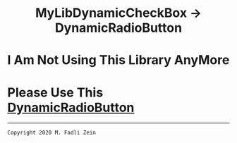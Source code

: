 <h1 align="center">
  MyLibDynamicCheckBox -> DynamicRadioButton
</h1>

# I Am Not Using This Library AnyMore

# Please Use This [DynamicRadioButton](https://github.com/gzeinnumer/DynamicRadioButton)

---

```
Copyright 2020 M. Fadli Zein
```

